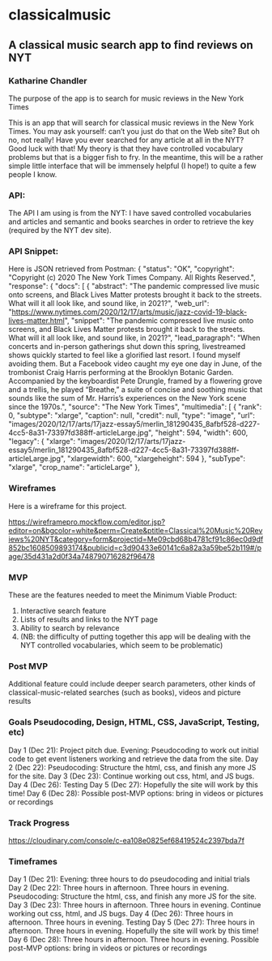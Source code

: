 # classicalmusic
## A classical music search app to find reviews on NYT


### Katharine Chandler

The purpose of the app is to search for music reviews in the New York Times


This is an app that will search for classical music reviews in the New York Times. You may ask yourself: can’t you just do that on the Web site? But oh no, not really! Have you ever searched for any article at all in the NYT? Good luck with that! My theory is that they have controlled vocabulary problems but that is a bigger fish to fry. In the meantime, this will be a rather simple little interface that will be immensely helpful (I hope!) to quite a few people I know.

### API:

The API I am using is from the NYT: I have saved controlled vocabularies and articles and semantic and books searches in order to retrieve the key (required by the NYT dev site).



### API Snippet:

Here is JSON retrieved from Postman: 
{
    "status": "OK",
    "copyright": "Copyright (c) 2020 The New York Times Company. All Rights Reserved.",
    "response": {
        "docs": [
            {
                "abstract": "The pandemic compressed live music onto screens, and Black Lives Matter protests brought it back to the streets. What will it all look like, and sound like, in 2021?",
                "web_url": "https://www.nytimes.com/2020/12/17/arts/music/jazz-covid-19-black-lives-matter.html",
                "snippet": "The pandemic compressed live music onto screens, and Black Lives Matter protests brought it back to the streets. What will it all look like, and sound like, in 2021?",
                "lead_paragraph": "When concerts and in-person gatherings shut down this spring, livestreamed shows quickly started to feel like a glorified last resort. I found myself avoiding them. But a Facebook video caught my eye one day in June, of the trombonist Craig Harris performing at the Brooklyn Botanic Garden. Accompanied by the keyboardist Pete Drungle, framed by a flowering grove and a trellis, he played “Breathe,” a suite of concise and soothing music that sounds like the sum of Mr. Harris’s experiences on the New York scene since the 1970s.",
                "source": "The New York Times",
                "multimedia": [
                    {
                        "rank": 0,
                        "subtype": "xlarge",
                        "caption": null,
                        "credit": null,
                        "type": "image",
                        "url": "images/2020/12/17/arts/17jazz-essay5/merlin_181290435_8afbf528-d227-4cc5-8a31-73397fd388ff-articleLarge.jpg",
                        "height": 594,
                        "width": 600,
                        "legacy": {
                            "xlarge": "images/2020/12/17/arts/17jazz-essay5/merlin_181290435_8afbf528-d227-4cc5-8a31-73397fd388ff-articleLarge.jpg",
                            "xlargewidth": 600,
                            "xlargeheight": 594
                        },
                        "subType": "xlarge",
                        "crop_name": "articleLarge"
                    },

### Wireframes

Here is a wireframe for this project.

https://wireframepro.mockflow.com/editor.jsp?editor=on&bgcolor=white&perm=Create&ptitle=Classical%20Music%20Reviews%20NYT&category=form&projectid=Me09cbd68b4781cf91c86ec0d9df852bc1608509893174&publicid=c3d90433e60141c6a82a3a59be52b119#/page/35d431a2d0f34a748790716282f96478

### MVP

These are the features needed to meet the Minimum Viable Product:
1. Interactive search feature
2. Lists of results and links to the NYT page
3. Ability to search by relevance
4. (NB: the difficulty of putting together this app will be dealing with the NYT controlled vocabularies, which seem to be problematic)

### Post MVP

Additional feature could include deeper search parameters, other kinds of classical-music-related searches (such as books), videos and picture results

### Goals Pseudocoding, Design, HTML, CSS, JavaScript, Testing, etc) 

Day 1 (Dec 21): Project pitch due. Evening: Pseudocoding to work out initial code to get event listeners working and retrieve the data from the site.
Day 2 (Dec 22): Pseudocoding: Structure the html, css, and finish any more JS for the site. 
Day 3 (Dec 23): Continue working out css, html, and JS bugs. 
Day 4 (Dec 26): Testing
Day 5 (Dec 27): Hopefully the site will work by this time!
Day 6 (Dec 28): Possible post-MVP options: bring in videos or pictures or recordings

### Track Progress

https://cloudinary.com/console/c-ea108e0825ef68419524c2397bda7f

### Timeframes

Day 1 (Dec 21): Evening: three hours to do pseudocoding and initial trials
Day 2 (Dec 22): Three hours in afternoon.  Three hours in evening. Pseudocoding: Structure the html, css, and finish any more JS for the site. 
Day 3 (Dec 23): Three hours in afternoon. Three hours in evening. Continue working out css, html, and JS bugs. 
Day 4 (Dec 26): Three hours in afternoon. Three hours in evening. Testing
Day 5 (Dec 27): Three hours in afternoon. Three hours in evening. Hopefully the site will work by this time!
Day 6 (Dec 28): Three hours in afternoon. Three hours in evening. Possible post-MVP options: bring in videos or pictures or recordings




